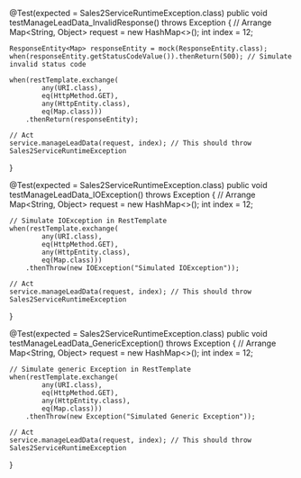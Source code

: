 @Test(expected = Sales2ServiceRuntimeException.class)
public void testManageLeadData_InvalidResponse() throws Exception {
    // Arrange
    Map<String, Object> request = new HashMap<>();
    int index = 12;

    ResponseEntity<Map> responseEntity = mock(ResponseEntity.class);
    when(responseEntity.getStatusCodeValue()).thenReturn(500); // Simulate invalid status code

    when(restTemplate.exchange(
            any(URI.class),
            eq(HttpMethod.GET),
            any(HttpEntity.class),
            eq(Map.class)))
        .thenReturn(responseEntity);

    // Act
    service.manageLeadData(request, index); // This should throw Sales2ServiceRuntimeException
}

@Test(expected = Sales2ServiceRuntimeException.class)
public void testManageLeadData_IOException() throws Exception {
    // Arrange
    Map<String, Object> request = new HashMap<>();
    int index = 12;

    // Simulate IOException in RestTemplate
    when(restTemplate.exchange(
            any(URI.class),
            eq(HttpMethod.GET),
            any(HttpEntity.class),
            eq(Map.class)))
        .thenThrow(new IOException("Simulated IOException"));

    // Act
    service.manageLeadData(request, index); // This should throw Sales2ServiceRuntimeException
}

@Test(expected = Sales2ServiceRuntimeException.class)
public void testManageLeadData_GenericException() throws Exception {
    // Arrange
    Map<String, Object> request = new HashMap<>();
    int index = 12;

    // Simulate generic Exception in RestTemplate
    when(restTemplate.exchange(
            any(URI.class),
            eq(HttpMethod.GET),
            any(HttpEntity.class),
            eq(Map.class)))
        .thenThrow(new Exception("Simulated Generic Exception"));

    // Act
    service.manageLeadData(request, index); // This should throw Sales2ServiceRuntimeException
}
